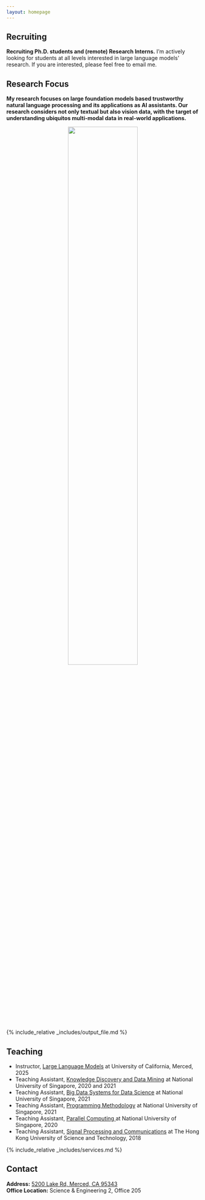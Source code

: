 ```yaml
---
layout: homepage
---
```


## Recruiting

**Recruiting Ph.D. students and (remote) Research Interns.** I’m actively looking for students at all levels interested in large language models' research. If you are interested, please feel free to email me.<br>

<!-- ## Main Experience

**University of California, Merced**, Jan. 2025 - Present  
Assistant Professor  

**UCLA NLP Lab**, Sep. 2023 - Dec. 2024  
Postdoc  
Advisor: Kai-Wei Chang, Nanyun Peng  

**Amazon (Seattle)**, Sep. 2022 - Sep. 2023  
Applied Scientist  

**National University of Singapore**, Jul. 2019 - Mar. 2023  
Ph.D. Student  
Advisor: Bryan Hooi, Muhao Chen  

**Hong Kong University of Science and Technology**, Aug. 2017 - Jun. 2019  
M.Phil. Student  

**Southeast University**, Aug. 2013 - Jun. 2017  
Undergraduate Student  
Main Advisor: Shi Jin, Liang An, Qinzhen Xu, Yuanfang Li, Qiao Wang, etc. -->

## Research Focus

**My research focuses on large foundation models based trustworthy natural language processing and its applications as AI assistants. Our research considers not only textual but also vision data, with the target of understanding ubiquitos multi-modal data in real-world applications.** <br> 

<p align="center">
<img src='person_logo.png' width = "60%">
</p>

{% include_relative _includes/output_file.md %}


## Teaching
- Instructor, [Large Language Models](https://wangywust.github.io/llm-course-2025) at University of California, Merced, 2025
- Teaching Assistant, [Knowledge Discovery and Data Mining](https://nusmods.com/modules/CS5228/knowledge-discovery-and-data-mining) at National University of Singapore, 2020 and 2021
- Teaching Assistant, [Big Data Systems for Data Science](https://nusmods.com/modules/CS5228/knowledge-discovery-and-data-mining) at National University of Singapore, 2021
- Teaching Assistant, [Programming Methodology](https://nusmods.com/modules/CS5228/knowledge-discovery-and-data-mining) at National University of Singapore, 2021
- Teaching Assistant, [Parallel Computing ](https://nusmods.com/modules/CS3210/parallel-computing) at National University of Singapore, 2020
- Teaching Assistant, [Signal Processing and Communications](https://nusmods.com/modules/CS5228/knowledge-discovery-and-data-mining) at The Hong Kong University of Science and Technology, 2018

{% include_relative _includes/services.md %}

## Contact
**Address:** [5200 Lake Rd, Merced, CA 95343](https://g.co/kgs/4tVi9BQ)
<br>
**Office Location:**  Science & Engineering 2, Office 205